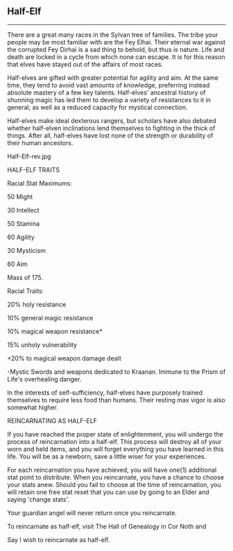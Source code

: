 ## Half-Elf

---

There are a great many races in the Sylvan tree of families. The tribe your people may be most familiar with are the Fey Elhai. Their eternal war against the corrupted Fey Dirhai is a sad thing to behold, but thus is nature. Life and death are locked in a cycle from which none can escape. It is for this reason that elves have stayed out of the affairs of most races.

Half-elves are gifted with greater potential for agility and aim. At the same time, they tend to avoid vast amounts of knowledge, preferring instead absolute mastery of a few key talents. Half-elves' ancestral history of shunning magic has led them to develop a variety of resistances to it in general, as well as a reduced capacity for mystical connection.

Half-elves make ideal dexterous rangers, but scholars have also debated whether half-elven inclinations lend themselves to fighting in the thick of things. After all, half-elves have lost none of the strength or durability of their human ancestors.

Half-Elf-rev.jpg

HALF-ELF TRAITS


Racial Stat Maximums:

50 Might

30 Intellect

50 Stamina

60 Agility

30 Mysticism

60 Aim

Mass of 175.

Racial Traits:

20% holy resistance

10% general magic resistance

10% magical weapon resistance*

15% unholy vulnerability

+20% to magical weapon damage dealt

-Mystic Swords and weapons dedicated to Kraanan.
Immune to the Prism of Life's overhealing danger.

In the interests of self-sufficiency, half-elves have purposely trained themselves to require less food than humans. Their resting max vigor is also somewhat higher.


REINCARNATING AS HALF-ELF

If you have reached the proper state of enlightenment, you will undergo the process of reincarnation into a half-elf. This process will destroy all of your worn and held items, and you will forget everything you have learned in this life. You will be as a newborn, save a little wiser for your experiences.

For each reincarnation you have achieved, you will have one(1) additional stat point to distribute. When you reincarnate, you have a chance to choose your stats anew. Should you fail to choose at the time of reincarnation, you will retain one free stat reset that you can use by going to an Elder and saying 'change stats'.

Your guardian angel will never return once you reincarnate.


To reincarnate as half-elf, visit The Hall of Genealogy in Cor Noth and

Say I wish to reincarnate as half-elf.